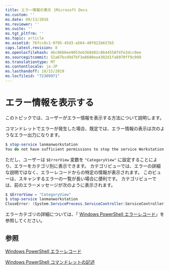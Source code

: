 ```yaml
---
title: エラー情報の表示 |Microsoft Docs
ms.custom: ''
ms.date: 09/13/2016
ms.reviewer: ''
ms.suite: ''
ms.tgt_pltfrm: ''
ms.topic: article
ms.assetid: 76fcc0c1-9795-45d3-a564-40f822b657b5
caps.latest.revision: 8
ms.openlocfilehash: 4bc8666ee9053eb368402c8644558f4fe2dcc9ee
ms.sourcegitcommit: 52a67bcd9d7bf3e8600ea4302d1fa8970ff9c998
ms.translationtype: MT
ms.contentlocale: ja-JP
ms.lasthandoff: 10/15/2019
ms.locfileid: "72369971"
---
```

# <a name="displaying-error-information"></a>エラー情報を表示する

このトピックでは、ユーザーがエラー情報を表示する方法について説明します。

コマンドレットでエラーが発生した場合、既定では、エラー情報の表示は次のようなエラー出力になります。

```powershell
$ stop-service lanmanworkstation
You do not have sufficient permissions to stop the service Workstation.
```

ただし、ユーザーは `$ErrorView` 変数を `"CategoryView"` に設定することにより、エラーをカテゴリ別に表示できます。 カテゴリビューでは、エラーの詳細な説明ではなく、エラーレコードからの特定の情報が表示されます。 このビューは、スキャンするエラーの一覧が長い場合に便利です。 カテゴリビューでは、前のエラーメッセージが次のように表示されます。

```powershell
$ $ErrorView = "CategoryView"
$ stop-service lanmanworkstation
CloseError: (System.ServiceProcess.ServiceController:ServiceController) [stop-service], ServiceCommandException
```

エラーカテゴリの詳細については、「 [Windows PowerShell エラーレコード](./windows-powershell-error-records.md)」を参照してください。

## <a name="see-also"></a>参照

[Windows PowerShell エラーレコード](./windows-powershell-error-records.md)

[Windows PowerShell コマンドレットの記述](./writing-a-windows-powershell-cmdlet.md)
